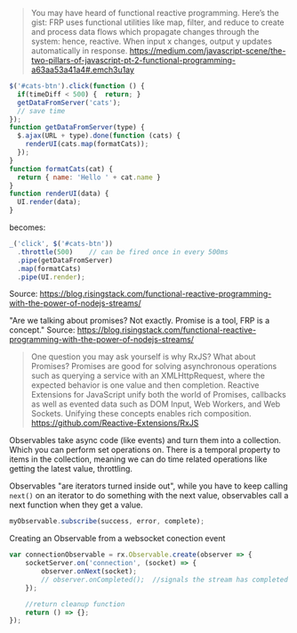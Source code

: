 
> You may have heard of functional reactive programming. Here’s the gist: FRP uses functional utilities like map, filter, and reduce to create and process data flows which propagate changes through the system: hence, reactive. When input x changes, output y updates automatically in response. https://medium.com/javascript-scene/the-two-pillars-of-javascript-pt-2-functional-programming-a63aa53a41a4#.emch3u1ay

```javascript
$('#cats-btn').click(function () {  
  if(timeDiff < 500) {  return; }
  getDataFromServer('cats');
  // save time
});
function getDataFromServer(type) {  
  $.ajax(URL + type).done(function (cats) {
    renderUI(cats.map(formatCats));
  });
}
function formatCats(cat) {  
  return { name: 'Hello ' + cat.name }
}
function renderUI(data) {  
  UI.render(data);
}
```

becomes:

```javascript
_('click', $('#cats-btn'))  
  .throttle(500)    // can be fired once in every 500ms 
  .pipe(getDataFromServer)
  .map(formatCats)
  .pipe(UI.render);
```
Source: https://blog.risingstack.com/functional-reactive-programming-with-the-power-of-nodejs-streams/

"Are we talking about promises? Not exactly. Promise is a tool, FRP is a concept."
Source: https://blog.risingstack.com/functional-reactive-programming-with-the-power-of-nodejs-streams/

> One question you may ask yourself is why RxJS? What about Promises? Promises are good for solving asynchronous operations such as querying a service with an XMLHttpRequest, where the expected behavior is one value and then completion. Reactive Extensions for JavaScript unify both the world of Promises, callbacks as well as evented data such as DOM Input, Web Workers, and Web Sockets. Unifying these concepts enables rich composition. https://github.com/Reactive-Extensions/RxJS

Observables take async code (like events) and turn them into a collection. Which you can perform set operations on. There is a temporal property to items in the collection, meaning we can do time related operations like getting the latest value, throttling.

Observables "are iterators turned inside out", while you have to keep calling `next()` on an iterator to do something with the next value, observables call a next function when they get a value.

```javascript
myObservable.subscribe(success, error, complete);
```

Creating an Observable from a websocket conection event
```javascript
var connectionObservable = rx.Observable.create(observer => {
    socketServer.on('connection', (socket) => {
        observer.onNext(socket);
        // observer.onCompleted();  //signals the stream has completed (no more data)
    });

    //return cleanup function
    return () => {};
});
```
